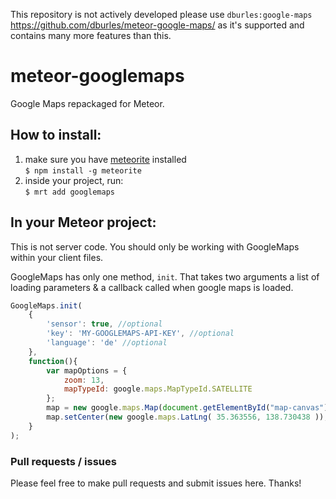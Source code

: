 This repository is not actively developed please use `dburles:google-maps` https://github.com/dburles/meteor-google-maps/ as it's supported and contains many more features than this.

# meteor-googlemaps

Google Maps repackaged for Meteor.

## How to install:
1. make sure you have [meteorite](https://github.com/oortcloud/meteorite) installed  
    `$ npm install -g meteorite`
2. inside your project, run:  
    `$ mrt add googlemaps`

## In your Meteor project: 

This is not server code. You should only be working with GoogleMaps within your client files.

GoogleMaps has only one method, `init`.  That takes two arguments a list of loading parameters & a callback called when google maps is loaded.

```javascript
GoogleMaps.init(
	{
		'sensor': true, //optional
		'key': 'MY-GOOGLEMAPS-API-KEY', //optional
		'language': 'de' //optional
	}, 
	function(){
		var mapOptions = {
			zoom: 13,
			mapTypeId: google.maps.MapTypeId.SATELLITE
		};
		map = new google.maps.Map(document.getElementById("map-canvas"), mapOptions); 
		map.setCenter(new google.maps.LatLng( 35.363556, 138.730438 ));
	}
);
```

### Pull requests / issues
Please feel free to make pull requests and submit issues here. Thanks!
